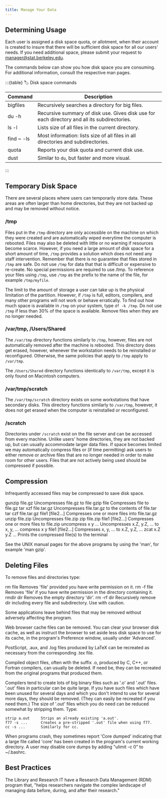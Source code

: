 ```yaml
---
title: Manage Your Data
---
```


## Determining Usage

Each user is assigned a disk space quota, or allotment, when their account is created to insure that there will be sufficient disk space for all our users' needs. If you need additional space, please submit your request to manager@stat.berkeley.edu.

The commands below can show you how disk space you are consuming. For additional information, consult the respective man pages.

:::{table}
:label: Disk space commands

| Command    | Description |
|------------|-------------------------------------------------|
| bigfiles   | Recursively searches a directory for big files. |
| du -h      | Recursive summary of disk use. Gives disk use for each directory and all its subdirectories. |
| ls -l      | Lists size of all files in the current directory. |
| find ~ -ls | Most information: lists size of all files in all directories and subdirectories. |
| quota      | Reports your disk quota and current disk use. |
| dust       | Similar to `du`, but faster and more visual. |

:::
 
## Temporary Disk Space

There are several places where users can temporarily store data. These
areas are often larger than home directories, but they are not backed up
and may be removed without notice.

### /tmp

Files put in the `/tmp` directory are only accessible on the machine on
which they were created and are automatically wiped everytime the computer
is rebooted. Files may also be deleted with little or no warning if
resources become scarce. However, if you need a large amount of disk space
for a short amount of time, `/tmp` provides a solution which does not need
any staff intervention. Remember that there is no guarantee that files
stored in `/tmp` are safe. Do not use `/tmp` for data that that is difficult
or expensive to re-create. No special permissions are required to use
/tmp. To reference your files using `/tmp`, use `/tmp` as the prefix to the
name of the file, for example `/tmp/myfile`.

The limit to the amount of storage a user can take up is the physical
limitation of the partition. However, if `/tmp` is full, editors, compilers,
and many other programs will not work or behave erratically. To find out
how much space is available in `/tmp` on your system, type `df -k /tmp`. Do
not use `/tmp` if less than 30% of the space is available. Remove files when
they are no longer needed.

### /var/tmp, /Users/Shared

The `/var/tmp` directory functions similarly to `/tmp`, however, files are
not automatically removed after the machine is rebooted. This directory
does get erased, however, whenever the workstation needs to be reinstalled
or reconfigured. Otherwise, the same policies that apply to `/tmp` apply
to `/var/tmp`.

The `/Users/Shared` directory functions identically to `/var/tmp`, except it
is only found on Macintosh computers.

### /var/tmp/scratch

The `/var/tmp/scratch` directory exists on some workstations that have
secondary disks. This directory functions similarly to `/var/tmp`,
however, it does not get erased when the computer is reinstalled or
reconfigured.

### /scratch

Directories under `/scratch` exist on the file server and can be accessed
from every machine. Unlike users' home directories, they are not backed
up, but can usually accommodate larger data files. If space becomes
limited we may automatically compress files or (if time permitting) ask
users to either remove or archive files that are no longer needed in order
to make room for other users. Files that are not actively being used
should be compressed if possible.

## Compression

Infrequently accessed files may be compressed to save disk space.

  gunzip file.gz                         Uncompresses file.gz to file
  gzip file                              Compresses file to file.gz
  tar xzf file.tar.gz                    Uncompresses file.tar.gz to the contents of file.tar
  tar czf file.tar.gz file1 [file2...]   Compresses one or more files into file.tar.gz
  unzip file.zip                         Uncompresses file.zip
  zip file.zip file1 [file2...]          Compresses one or more files to file.zip
  uncompress x y ...                     Uncompresses x.Z, y.Z, ... to x, y, ...
  compress x y file1 [file2...]          Compresses x, y, ... to x.Z, y.Z, ...
  zcat x.Z y.Z ...                       Prints the compressed file(s) to the terminal
  
See the UNIX manual pages for the above programs by using the 'man', for example 'man gzip'.

## Deleting Files

To remove files and directories type:

rm file         Removes 'file' provided you have write permission on it. 
rm -f file      Removes 'file' if you have write permission in the directory containing it. 
rmdir dir       Removes the empty directory 'dir'. 
rm -rf dir      Recursively remove dir including every file and subdirectory. Use with caution.

Some applications leave behind files that may be removed without adversely
affecting the program.

Web browser cache files can be removed. You can clear your browser disk
cache, as well as instruct the browser to set aside less disk space to use
for its cache, in the program's Preference window, usually under
'Advanced'.

PostScript, .aux, and .log files produced by LaTeX can be recreated as
necessary from the corresponding .tex file.

Compiled object files, often with the suffix .o, produced by C, C++, or
Fortran compilers, can usually be deleted. If need be, they can be
recreated from the original programs that produced them.

Compilers tend to create lots of big binary files such as '.o' and '.out'
files. '.out' files in particular can be quite large. If you have such
files which have been unused for several days and which you don't intend
to use for several more days, they should be removed. (They can easily be
recreated if you need them.) The size of '.out' files which you do need
can be reduced somewhat by stripping them. Type:

    strip a.out     Strips an already existing 'a.out'. 
    f77 -s ...      Creates a pre-stripped '.out' file when using f77. 
    cc -s ...       Similarly for cc.

When programs crash, they sometimes report 'Core dumped' indicating that a
large file called 'core' has been created in the program's current working
directory. A user may disable core dumps by adding "ulimit -c 0" to
~/.bashrc.

## Best Practices

The Library and Research IT have a Research Data Management (RDM) program
that, "helps researchers navigate the complex landscape of managing data
before, during, and after their research."
